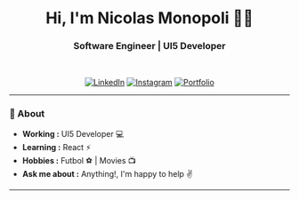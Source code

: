 <h1 align="center"> Hi, I'm Nicolas Monopoli 👨‍💻</h1>

<h3 align="center"> Software Engineer | UI5 Developer </h3> <br>

<p align="center"> 
<a href="https://www.linkedin.com/in/nmonopoli/"><img alt="LinkedIn" src="https://img.shields.io/badge/-Nicolas_Monopoli-blue?style=flat-square&logo=Linkedin&logoColor=white&link=https://www.linkedin.com/in/nmonopoli/"></a>
<a href="https://instagram.com/n.monopoli"><img alt="Instagram" src="https://img.shields.io/badge/-nmonopoli-1ca0f1?style=flat-square&logo=instagram&logoColor=white&link=https://instagram.com/n.monopoli"></a>
<a href="https://nmonopoli.github.io/"><img alt="Portfolio" src="https://img.shields.io/badge/-Portfolio-blue?style=flat-square&logo=github&logoColor=white&link=https://nmonopoli.github.io/"></a>
</p>

---------------------------------------------------------------------------------------------------------------------------------------------------------------------------------
### 🤔 About
-  **Working :**  UI5 Developer :computer:
-  **Learning :** React :zap:
-  **Hobbies :** Futbol :soccer: | Movies :tv:
-  **Ask me about :** Anything!, I'm happy to help :v:

---------------------------------------------------------------------------------------------------------------------------------------------------------------------------------
